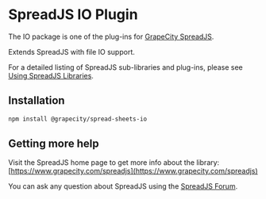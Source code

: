 # SpreadJS IO Plugin

The IO package is one of the plug-ins for [GrapeCity SpreadJS](https://www.grapecity.com/spreadjs).

Extends SpreadJS with file IO support.

For a detailed listing of SpreadJS sub-libraries and plug-ins, please see [Using SpreadJS Libraries](https://www.grapecity.com/spreadjs/docs/v14/online/modules.html).

## Installation
```sh
npm install @grapecity/spread-sheets-io
```

## Getting more help
Visit the SpreadJS home page to get more info about the library:
[https://www.grapecity.com/spreadjs](https://www.grapecity.com/spreadjs)

You can ask any question about SpreadJS using the [SpreadJS Forum](https://www.grapecity.com/forums/spreadjs).
